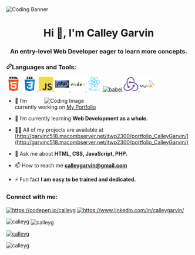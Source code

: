 <img align="center" alt="Coding Banner" width="1200" height="400" src="https://img.myloview.com/stickers/website-development-abstract-technological-background-with-digits-and-lines-web-or-application-development-business-and-technology-concept-new-technology-revolution-400-240942696.jpg">
<h1 align="center">Hi 👋, I'm Calley Garvin</h1>

<h3 align="center">An entry-level Web Developer eager to learn more concepts.</h3>


<h3 align="left" dir="auto"><a id="user-content-languages-and-tools" class="anchor" aria-hidden="true" href="#languages-and-tools"><svg class="octicon octicon-link" viewBox="0 0 16 16" version="1.1" width="16" height="16" aria-hidden="true"><path fill-rule="evenodd" d="M7.775 3.275a.75.75 0 001.06 1.06l1.25-1.25a2 2 0 112.83 2.83l-2.5 2.5a2 2 0 01-2.83 0 .75.75 0 00-1.06 1.06 3.5 3.5 0 004.95 0l2.5-2.5a3.5 3.5 0 00-4.95-4.95l-1.25 1.25zm-4.69 9.64a2 2 0 010-2.83l2.5-2.5a2 2 0 012.83 0 .75.75 0 001.06-1.06 3.5 3.5 0 00-4.95 0l-2.5 2.5a3.5 3.5 0 004.95 4.95l1.25-1.25a.75.75 0 00-1.06-1.06l-1.25 1.25a2 2 0 01-2.83 0z"></path></svg></a>Languages and Tools:</h3>
<a href="https://www.w3.org/html/" rel="nofollow"> <img src="https://raw.githubusercontent.com/devicons/devicon/master/icons/html5/html5-original-wordmark.svg" alt="html5" width="40" height="40" style="max-width: 100%;"> </a>
<a href="https://www.w3schools.com/css/" rel="nofollow"> <img src="https://raw.githubusercontent.com/devicons/devicon/master/icons/css3/css3-original-wordmark.svg" alt="css3" width="40" height="40" style="max-width: 100%;"> </a> 
<a href="https://developer.mozilla.org/en-US/docs/Web/JavaScript" rel="nofollow"> <img src="https://raw.githubusercontent.com/devicons/devicon/master/icons/javascript/javascript-original.svg" alt="javascript" width="40" height="40" style="max-width: 100%;"> </a> 
<a href="https://www.w3.org/php/" rel="nofollow"> <img src="https://raw.githubusercontent.com/devicons/devicon/master/icons/php/php-original.svg" alt="php" width="40" height="40" style="max-width: 100%;"> </a> <a href="https://nodejs.org" rel="nofollow"> <img src="https://raw.githubusercontent.com/devicons/devicon/master/icons/nodejs/nodejs-original-wordmark.svg" alt="nodejs" width="40" height="40" style="max-width: 100%;"> </a> 
<a href="https://reactjs.org/" rel="nofollow"> <img src="https://raw.githubusercontent.com/devicons/devicon/master/icons/react/react-original-wordmark.svg" alt="react" width="40" height="40" style="max-width: 100%;"> </a>
<a href="https://www.w3.org/babel/" rel="nofollow"> <img src="https://www.vectorlogo.zone/logos/babeljs/babeljs-icon.svg" alt="babel" width="40" height="40" style="max-width: 100%;"> </a>
<a href="https://redux.js.org" rel="nofollow"> <img src="https://raw.githubusercontent.com/devicons/devicon/master/icons/redux/redux-original.svg" alt="redux" width="40" height="40" style="max-width: 100%;"> </a> 
<a href="https://www.mysql.com/" rel="nofollow"> <img src="https://raw.githubusercontent.com/devicons/devicon/master/icons/mysql/mysql-original-wordmark.svg" alt="mysql" width="40" height="40" style="max-width: 100%;"> </a> 
</p>



</div>
<img align="right" alt="Coding Image" width="400" src="https://c.tenor.com/0LLgfhThKwsAAAAM/aesthetic-room.gif">

- 🔭 I’m currently working on [My Portfolio](http://garvinc518.macombserver.net/itwp2300/portfolio_CalleyGarvin/)

- 🌱 I’m currently learning **Web Development as a whole.**

- 👨‍💻 All of my projects are available at [http://garvinc518.macombserver.net/itwp2300/portfolio_CalleyGarvin/](http://garvinc518.macombserver.net/itwp2300/portfolio_CalleyGarvin/)

- 💬 Ask me about **HTML, CSS, JavaScript, PHP.**

- 📫 How to reach me **calleygarvin@gmail.com**

- ⚡ Fun fact **I am easy to be trained and dedicated.**

<h3 align="left">Connect with me:</h3>
<p align="left">
<a href="https://codepen.io/https://codepen.io/calleyg" target="blank"><img align="center" src="https://raw.githubusercontent.com/rahuldkjain/github-profile-readme-generator/master/src/images/icons/Social/codepen.svg" alt="https://codepen.io/calleyg" height="30" width="40" /></a>
<a href="https://linkedin.com/in/https://www.linkedin.com/in/calleygarvin/" target="blank"><img align="center" src="https://raw.githubusercontent.com/rahuldkjain/github-profile-readme-generator/master/src/images/icons/Social/linked-in-alt.svg" alt="https://www.linkedin.com/in/calleygarvin/" height="30" width="40" /></a>
</p>


<p><img align="left" src="https://github-readme-stats.vercel.app/api/top-langs?username=calleyg&show_icons=true&locale=en&layout=compact" alt="calleyg" /></p>

<p>&nbsp;<img align="center" src="https://github-readme-stats.vercel.app/api?username=calleyg&show_icons=true&locale=en" alt="calleyg" /></p>

<!--<p align="left"> <img src="https://komarev.com/ghpvc/?username=calleyg&label=Profile%20views&color=0e75b6&style=flat" alt="calleyg" /> </p>-->

<p align="left"> <a href="https://github.com/ryo-ma/github-profile-trophy"><img src="https://github-profile-trophy.vercel.app/?username=calleyg" alt="calleyg" /></a> </p>

<p><img align="center" src="https://github-readme-streak-stats.herokuapp.com/?user=calleyg&" alt="calleyg" /></p>

